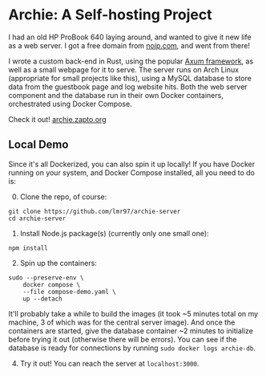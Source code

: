 # Archie: A Self-hosting Project

I had an old HP ProBook 640 laying around, and wanted to give it new life as a web server. I got a free domain from [noip.com](https://www.noip.com/), and went from there!

I wrote a custom back-end in Rust, using the popular [Axum framework](https://github.com/tokio-rs/axum), as well as a small webpage for it to serve. The server runs on Arch Linux (appropriate for small projects like this), using a MySQL database to store data from the guestbook page and log website hits. Both the web server component and the database run in their own Docker containers, orchestrated using Docker Compose.

Check it out! [archie.zapto.org](archie.zapto.org)

## Local Demo

Since it's all Dockerized, you can also spin it up locally! If you have Docker running on your system, and Docker Compose installed, all you need to do is:

0. Clone the repo, of course:
```
git clone https://github.com/lmr97/archie-server
cd archie-server
```
1. Install Node.js package(s) (currently only one small one):
```
npm install
```

2. Spin up the containers:
```
sudo --preserve-env \
    docker compose \   
    --file compose-demo.yaml \
    up --detach
```
It'll probably take a while to build the images (it took ~5 minutes total on my machine, 3 of which was for the central server image). And once the containers are started, give the database container ~2 minutes to initialize before trying it out (otherwise there will be errors). You can see if the database is ready for connections by running `sudo docker logs archie-db`. 

4. Try it out! You can reach the server at `localhost:3000`.